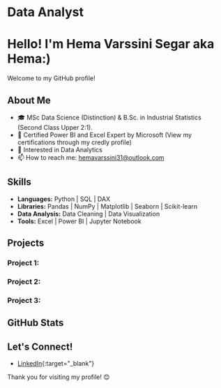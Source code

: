 # Data Analyst

# Hello! I'm Hema Varssini Segar aka Hema:)

Welcome to my GitHub profile! 

## About Me

- 🎓 MSc Data Science (Distinction) & B.Sc. in Industrial Statistics (Second Class Upper 2:1).
- 📜 Certified Power BI and Excel Expert by Microsoft (View my certifications through my credly profile)
- 🔭 Interested in Data Analytics
- 📫 How to reach me: [hemavarssini31@outlook.com](mailto:hemavarssini31@outlook.com)

## Skills

- **Languages:** Python | SQL | DAX
- **Libraries:** Pandas | NumPy | Matplotlib | Seaborn | Scikit-learn
- **Data Analysis:** Data Cleaning | Data Visualization
- **Tools:** Excel | Power BI | Jupyter Notebook

## Projects

### Project 1:

### Project 2: 

### Project 3:

## GitHub Stats



## Let's Connect!

- [LinkedIn](https://www.linkedin.com/in/hemavarssinisegar){:target="_blank"}


Thank you for visiting my profile! 😊
